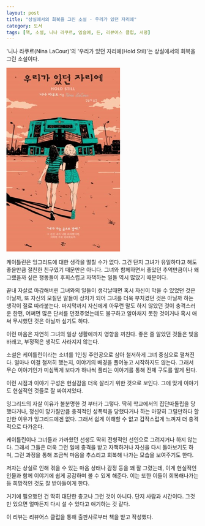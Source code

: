```yaml
---
layout: post
title: "상실에서의 회복을 그린 소설 - 우리가 있던 자리에"
category: 도서
tags: [책, 소설, 니나 라쿠르, 임슬애, 든, 리뷰어스 클럽, 서평]
---
```


'니나 라쿠르(Nina LaCour)'의
'우리가 있던 자리에(Hold Stil)'는
상실에서의 회복을 그린 소설이다.

![표지](/images/hold-still-book-h480.jpg)

케이틀린은 잉그리드에 대한 생각을 떨칠 수가 없다.
그건 단지 그녀가 유일하다고 해도 좋을만큼 절친한 친구였기 때문만은 아니다.
그녀와 함께하면서 좋았던 추억만큼이나
왜 그랬을까 싶은 행동들이 후회스럽고 자책하는 일들 역시 많았기 때문이다.

끝내 자살로 마감해버린 그녀와의 일들이 생각날때면
혹시 자신이 막을 수 있었던 것은 아닐까,
또 자신의 모질던 말들이 상처가 되어 그녀를 더욱 부치겼던 것은 아닐까 하는 생각이 절로 따라붙는다.
마지막까지 자신에게 아무런 말도 하지 않았던 것이 충격스러운 한편,
어쩌면 많은 단서를 던졌주었는데도 불구하고 알아채지 못한 것이거나
혹시 애써 무시했던 것은 아닐까 싶기도 하다.

이런 마음은 자연히 그녀의 일상 생활에까지 영향을 끼친다.
좋은 줄 알았던 것들은 빛을 바래고,
부정적은 생각도 사라지지 않는다.

소설은 케이틀린이라는 소녀를 1인칭 주인공으로 삼아 철저하게 그녀 중심으로 펼쳐진다.
얼마나 이걸 철저히 했는지, 이야기의 배경을 풀어놓고 시작하지도 않는다.
그래서 무슨 이야기인가 미심쩍게 보다가 하나씩 풀리는 이야기를 통해 전체 구도를 알게 된다.

이런 시점과 이야기 구성은 현실감을 더욱 살리기 위한 것으로 보인다.
그에 맞게 이야기도 현실적인 것들로 잘 짜여져있다.

잉그리드의 자살 이유가 불분명한 것 부터가 그렇다.
딱히 학교에서의 집단따돌립을 당했다거나,
정신이 망가질만큼 충격적인 성폭력을 당했다거나 하는
마땅히 그럴만하다 할만한 이유가 잉그리드에겐 없다.
그래서 쉽게 이해할 수 없고 갑작스럽게 느껴져 더 충격적으로 다가온다.

케이틀린이나 그녀들과 가까웠던 선생도 딱히 전형적인 선인으로 그려지거나 하지 않는다.
그래서 그들은 더욱 그런 일에 충격을 받고 자책하거나 자신을 다시 돌아보기도 하며,
그런 과정을 통해 조금씩 마음을 추스리고 회복해 나가는 모습을 보여주기도 한다.

저자는 상실로 인해 겪을 수 있는 마음 상태나 감정 등을 꽤 잘 그렸는데,
이게 현실적인 인물과 함께 이야기에 쉽게 공감하며 볼 수 있게 해준다.
이는 또한 이들이 회복해나가는 등 희망적인 것도 잘 받아들이게 한다.

거기에 필요했던 건 딱히 대단한 충고나 그런 것이 아니다.
단지 사람과 시간이다.
그것만 있으면 얼마든지 다시 설 수 있다고 얘기하는 것 같다.



<div class="im im-info">
이 리뷰는 리뷰어스 클럽을 통해 출판사로부터 책을 받고 작성했다.
</div>
